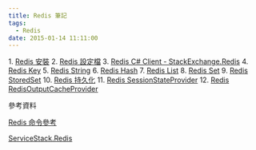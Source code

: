 ```yaml
---
title: Redis 筆記
tags:
  - Redis
date: 2015-01-14 11:11:00
---
```


1\. [Redis 安裝](http://blog.developer.idv.tw/2015/01/redis_19.html)
2\. [Redis 設定檔](http://blog.developer.idv.tw/2015/01/redis_68.html)
3\. [Redis C# Client - StackExchange.Redis](http://blog.developer.idv.tw/2015/01/redis-c-client-stackexchangeredis.html)
4\. [Redis Key](http://blog.developer.idv.tw/2015/01/redis-key.html)
5\. [Redis String](http://blog.developer.idv.tw/2015/01/redis-string.html)
6\. [Redis Hash](http://blog.developer.idv.tw/2015/01/redis-hash.html)
7\. [Redis List](http://blog.developer.idv.tw/2015/01/redis-list.html)
8\. [Redis Set](http://blog.developer.idv.tw/2015/01/redis-set.html)
9\. [Redis StoredSet](http://blog.developer.idv.tw/2015/01/redis-storedset.html)
10\. [Redis 持久化](http://blog.developer.idv.tw/2015/01/redis_21.html)
11\. [Redis SessionStateProvider](http://blog.developer.idv.tw/2015/01/redis-sessionstateprovider.html)
12\. [Redis RedisOutputCacheProvider](http://blog.developer.idv.tw/2015/01/redis-redisoutputcacheprovider.html)

參考資料

[Redis 命令參考](http://redis.readthedocs.org/en/latest/)

[ServiceStack.Redis](https://github.com/ServiceStack/ServiceStack.Redis)